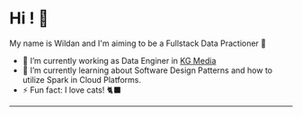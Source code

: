 # Hi ! 👋

My name is Wildan and I'm aiming to be a Fullstack Data Practioner 🎯

- 🔨 I’m currently working as Data Enginer in [KG Media](https://www.linkedin.com/company/kompas-gramedia/)
- 📖 I’m currently learning about Software Design Patterns and how to utilize Spark in Cloud Platforms. 
- ⚡ Fun fact: I love cats! 🐈‍⬛

---


<!-- ### Languages & Tools 🛠: -->
<!-- <code><img height="20" src="https://raw.githubusercontent.com/github/explore/80688e429a7d4ef2fca1e82350fe8e3517d3494d/topics/python/python.png"></code>
<code><img height="20" src="https://raw.githubusercontent.com/github/explore/80688e429a7d4ef2fca1e82350fe8e3517d3494d/topics/python/python.png"></code> -->

